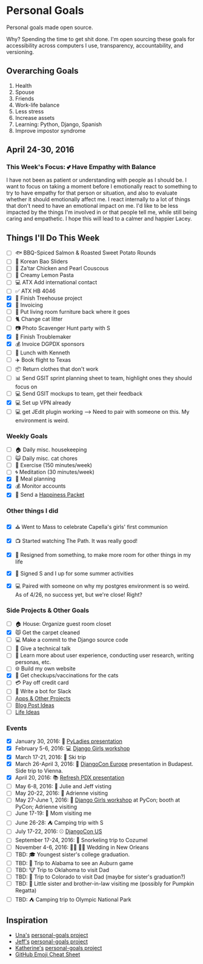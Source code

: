 
# Personal Goals

Personal goals made open source.

Why? Spending the time to get shit done. I'm open sourcing these goals for accessibility across computers I use, transparency, accountability, and versioning.

## Overarching Goals

1. Health
2. Spouse
2. Friends 
1. Work-life balance 
1. Less stress
1. Increase assets 
1. Learning: Python, Django, Spanish
3. Improve impostor syndrome

## April 24-30, 2016

### This Week's Focus: :two_hearts: Have Empathy with Balance 

I have not been as patient or understanding with people as I should be. I want to focus on taking a moment before I emotionally react to something to try to have empathy for that person or situation, and also to evaluate whether it should emotionally affect me. I react internally to a lot of things that don't need to have an emotional impact on me. I'd like to be less impacted by the things I'm involved in or that people tell me, while still being caring and empathetic. I hope this will lead to a calmer and happier Lacey. 

## Things I'll Do This Week

- [ ] :fish: BBQ-Spiced Salmon & Roasted Sweet Potato Rounds
- [ ] :rice: Korean Bao Sliders 
- [ ] :chicken: Za'tar Chicken and Pearl Couscous 
- [ ] :lemon: Creamy Lemon Pasta 
- [ ] :computer: ATX Add international contact 
- [ ] :white_check_mark: ATX HB 4046 
- [x] :deciduous_tree: Finish Treehouse project
- [x] :email: Invoicing 
- [ ] :house_with_garden: Put living room furniture back where it goes 
- [ ] :cat2: Change cat litter 
- [ ] :camera: Photo Scavenger Hunt party with S 
- [x] :book: Finish Troublemaker 
- [x] :moneybag: Invoice DGPDX sponsors 
- [ ] :pizza: Lunch with Kenneth 
- [ ] :airplane: Book flight to Texas 
- [ ] :package: Return clothes that don't work 
- [ ] :bar_chart: Send GSIT sprint planning sheet to team, highlight ones they should focus on 
- [ ] :computer: Send GSIT mockups to team, get their feedback 
- [x] :computer: Set up VPN already
- [ ] :computer: get JEdit plugin working --> Need to pair with someone on this. My environment is weird. 
 
### Weekly Goals 

- [ ] :house: Daily misc. housekeeping
- [ ] :smiley_cat: Daily misc. cat chores
- [ ] :shoe: Exercise (150 minutes/week) 
- [ ] :cyclone: Meditation (30 minutes/week) 
- [x] :fork_and_knife: Meal planning
- [x] :moneybag: Monitor accounts 
- [x] :love_letter: Send a [Happiness Packet](https://www.happinesspackets.io)

### Other things I did 

- [x] :church: Went to Mass to celebrate Capella's girls' first communion 
- [x] :tv: Started watching The Path. It was really good! 
- [x] :sparkling_heart: Resigned from something, to make more room for other things in my life 
- [x] :fishing_pole_and_fish: Signed S and I up for some summer activities 
- [x] :computer: Paired with someone on why my postgres environment is so weird. As of 4/26, no success yet, but we're close! Right? 


### Side Projects & Other Goals

- [ ] :house: House: Organize guest room closet
- [x] :pouting_cat: Get the carpet cleaned 
- [ ] :computer: Make a commit to the Django source code 
- [ ] :wrench: Give a technical talk 
- [ ] :dancers: Learn more about user experience, conducting user research, writing personas, etc. 
- [ ] :globe_with_meridians: Build my own website
- [x] :syringe: Get checkups/vaccinations for the cats 
- [ ] :credit_card: Pay off credit card 
- [ ] :older_woman: Write a bot for Slack 
- [ ] [Apps & Other Projects](ideas/app-ideas.md)
- [ ] [Blog Post Ideas](ideas/blog-ideas.md)
- [ ] [Life Ideas](ideas/life-ideas.md)

### Events 
- [x] January 30, 2016: :microphone: [PyLadies presentation](https://www.youtube.com/watch?v=OAQAXVU1jIo)
- [x] February 5-6, 2016: :computer: [Django Girls workshop](https://djangogirls.org/portland/)
- [x] March 17-21, 2016: :ski: Ski trip 
- [x] March 26-April 3, 2016: :european_castle: [DjangoCon Europe](https://djangocon.eu/) presentation in Budapest. Side trip to Vienna.
- [x] April 20, 2016: :books: [Refresh PDX presentation](http://rfrshpdx.org/jane-austen-on-python-tips-from-an-english-major-on-writing-better-code/)
- [ ] May 6-8, 2016: :couple: Julie and Jeff visting
- [ ] May 20-22, 2016: :star2: Adrienne visiting 
- [ ] May 27-June 1, 2016: :love_letter: [Django Girls workshop](https://djangogirls.org/pycon/) at PyCon; booth at PyCon; Adrienne visiting 
- [ ] June 17-19: :woman: Mom visiting me 
- [ ] June 26-28: :tent: Camping trip with S 
- [ ] July 17-22, 2016: :baseball: [DjangoCon US](https://2016.djangocon.us/) 
- [ ] September 17-24, 2016: :tropical_fish: Snorkeling trip to Cozumel 
- [ ] November 4-6, 2016: :bride_with_veil: :bride_with_veil: Wedding in New Orleans
- [ ] TBD: :mortar_board: Youngest sister's college graduation. 
- [ ] TBD: :football: Trip to Alabama to see an Auburn game 
- [ ] TBD: :cow: Trip to Oklahoma to visit Dad 
- [ ] TBD: :sunrise_over_mountains: Trip to Colorado to visit Dad (maybe for sister's graduation?) 
- [ ] TBD: :jack_o_lantern: Little sister and brother-in-law visiting me (possibly for Pumpkin Regatta)
- [ ] TBD: :tent: Camping trip to Olympic National Park 

## Inspiration

- [Una's](https://github.com/una) [personal-goals project](https://github.com/una/personal-goals)
- [Jeff's](https://github.com/jefftriplett) [personal-goals project](https://github.com/jefftriplett/personal-goals) 
- [Katherine's](https://github.com/KatherineMichel) [personal-goals project](https://github.com/KatherineMichel/personal-goals)
- [GitHub Emoji Cheat Sheet](http://www.emoji-cheat-sheet.com/) 
